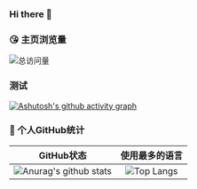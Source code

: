 ### Hi there 👋
### 😘 主页浏览量
![总访问量](https://komarev.com/ghpvc/?username=Horo-Holo&color=blue)
<br>

### 测试
[![Ashutosh's github activity graph](https://activity-graph.herokuapp.com/graph?username=Horo-Holo&theme=dracula)](https://github.com/Horo-Holo)


### 🥳 个人GitHub统计

|                          GitHub状态                          |                        使用最多的语言                        |
| :----------------------------------------------------------: | :----------------------------------------------------------: |
| ![Anurag's github stats](https://github-readme-stats.vercel.app/api?username=Horo-Holo&show_icons=true&theme=synthwave) | ![Top Langs](https://github-readme-stats.vercel.app/api/top-langs/?username=Horo-Holo&&hide=tsql) |
